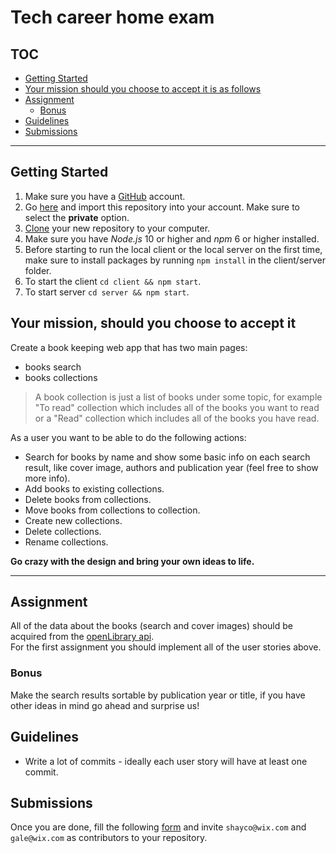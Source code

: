 # Tech career home exam

## TOC
- [Getting Started](#getting-started)
- [Your mission should you choose to accept it is as follows](#your-mission-should-you-choose-to-accept-it-is-as-follows)
- [Assignment](#assignment)
  - [Bonus](#bonus)
- [Guidelines](#guidelines)
- [Submissions](#submissions)
---


## Getting Started
1. Make sure you have a [GitHub](https://github.com) account.
2. Go [here](https://github.com/new/import) and import this repository into your account. Make sure to select the **private** option.
3. [Clone](https://try.github.io/) your new repository to your computer.
4. Make sure you have *Node.js* 10 or higher and *npm* 6 or higher installed.
5. Before starting to run the local client or the local server on the first time, make sure to install packages by running `npm install` in the client/server folder. 
6. To start the client `cd client && npm start`.
7. To start server `cd server && npm start`.

## Your mission, should you choose to accept it
Create a book keeping web app that has two main pages: 
- books search
- books collections

> A book collection is just a list of books under some topic, for example "To read" collection which includes all of the books you want to read or a "Read" collection which includes all of the books you have read.

As a user you want to be able to do the following actions: 
 - Search for books by name and show some basic info on each search result, like cover image, authors and publication year (feel free to show more info). 
 - Add books to existing collections.
 - Delete books from collections.
 - Move books from collections to collection.
 - Create new collections.
 - Delete collections.
 - Rename collections.

**Go crazy with the design and bring your own ideas to life.**   

---

## Assignment
All of the data about the books (search and cover images) should be acquired from the [openLibrary api](https://openlibrary.org/developers/api).  
For the first assignment you should implement all of the user  stories above.

### Bonus
Make the search results sortable by publication year or title, if you have other ideas in mind go ahead and surprise us!


## Guidelines 
- Write a lot of commits - ideally each user story will have at least one commit.



## Submissions 
Once you are done, fill the following [form](https://docs.google.com/forms/d/e/1FAIpQLScet_74IlrtF9-Y_JEyKPQDPmC11G9zX2BH4Yx0n9iNDua3Rw/viewform) and invite `shayco@wix.com` and `gale@wix.com` as contributors to your repository.



